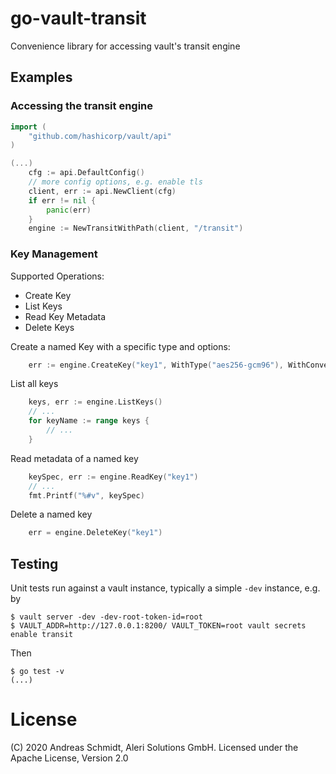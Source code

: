 # go-vault-transit
Convenience library for accessing vault's transit engine

## Examples

### Accessing the transit engine

```go
import (
    "github.com/hashicorp/vault/api"
)

(...)
    cfg := api.DefaultConfig()
    // more config options, e.g. enable tls
    client, err := api.NewClient(cfg)
    if err != nil {
        panic(err)
    }
    engine := NewTransitWithPath(client, "/transit")
```

### Key Management

Supported Operations:
* Create Key 
* List Keys
* Read Key Metadata
* Delete Keys

Create a named Key with a specific type and options:
```go
	err := engine.CreateKey("key1", WithType("aes256-gcm96"), WithConvergentEncryption(), WithDerived())
```

List all keys
```go
    keys, err := engine.ListKeys()
    // ...
    for keyName := range keys {
        // ...
    }
```

Read metadata of a named key
```go
	keySpec, err := engine.ReadKey("key1")
    // ...
    fmt.Printf("%#v", keySpec)
```

Delete a named key
```go
	err = engine.DeleteKey("key1")
```

## Testing

Unit tests run against a vault instance, typically a simple `-dev` instance, e.g. by

```
$ vault server -dev -dev-root-token-id=root
$ VAULT_ADDR=http://127.0.0.1:8200/ VAULT_TOKEN=root vault secrets enable transit
```

Then

```
$ go test -v
(...)
```

# License
(C) 2020 Andreas Schmidt, Aleri Solutions GmbH. Licensed under the Apache License, Version 2.0
